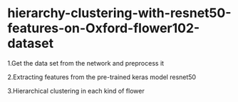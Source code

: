 # hierarchy-clustering-with-resnet50-features-on-Oxford-flower102-dataset
1.Get the data set from the network and preprocess it

2.Extracting features from the pre-trained keras model resnet50

3.Hierarchical clustering in each kind of flower

